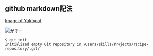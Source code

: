 ## github markdown記法

<!-- ![Image of Yaktocat](https://octodex.github.com/images/yaktocat.png) -->

[Image of Yaktocat](https://octodex.github.com/images/yaktocat.png)

<img src="https://octodex.github.com/images/yaktocat.png" alt="がぞー">

```
$ git init
Initialized empty Git repository in /Users/skills/Projects/recipe-repository/.git/
```
